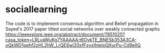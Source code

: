 # sociallearning
The code is to implement consensus algorithm and Belief propagation in Sayed's 2017 paper titled social networks over weakly connected graphs
https://ieeexplore.ieee.org/abstract/document/7851025?casa_token=LRLvaWuKg7YAAAAA:t6OvkTE_BNESb353A3CA-oQkWD1pehf2zHL2hW_LrQE6wi20xfFsyxIhteipQXurPu-Cd9eIlQ
